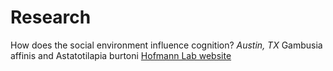<body>
		
<div class="container">
<div class="blurb">
<h1>Research</h1>
<p>How does the social environment influence cognition? <em>Austin, TX</em> Gambusia affinis and Astatotilapia burtoni <a href="/about"> Hofmann Lab website</a></p>

